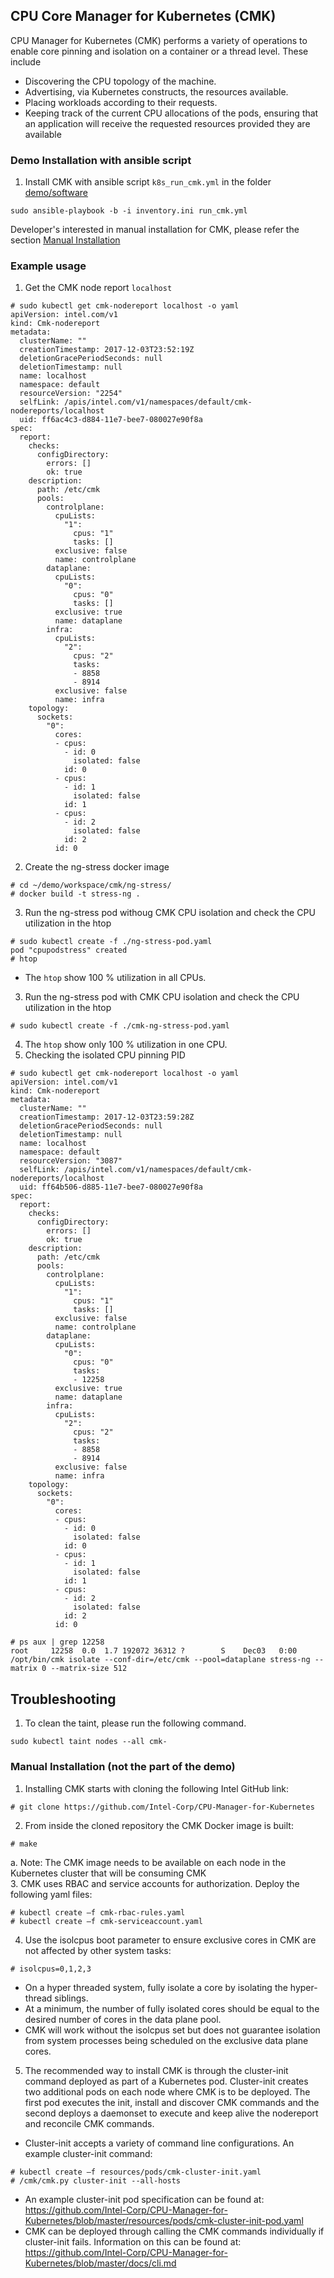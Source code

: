 ## CPU Core Manager for Kubernetes (CMK)

CPU Manager for Kubernetes (CMK) performs a variety of operations to enable core pinning and isolation on a container or a thread level. These include
*	Discovering the CPU topology of the machine.
*	Advertising, via Kubernetes constructs, the resources available.
*	Placing workloads according to their requests. 
*	Keeping track of the current CPU allocations of the pods, ensuring that an application will receive the requested resources provided they are available

### Demo Installation with ansible script
1. Install CMK with ansible script ```k8s_run_cmk.yml``` in the folder [demo/software](https://github.com/intel/container-experience-kits-demo-area/blob/master/software)
```
sudo ansible-playbook -b -i inventory.ini run_cmk.yml
```
Developer's interested in manual installation for CMK, please refer the section [Manual Installation](https://github.com/intel/container-experience-kits-demo-area/tree/master/workspace/cmk/README.md#manual-installation-not-the-part-of-the-demo)

### Example usage
1. Get the CMK node report ```localhost```
```
# sudo kubectl get cmk-nodereport localhost -o yaml
apiVersion: intel.com/v1
kind: Cmk-nodereport
metadata:
  clusterName: ""
  creationTimestamp: 2017-12-03T23:52:19Z
  deletionGracePeriodSeconds: null
  deletionTimestamp: null
  name: localhost
  namespace: default
  resourceVersion: "2254"
  selfLink: /apis/intel.com/v1/namespaces/default/cmk-nodereports/localhost
  uid: ff6ac4c3-d884-11e7-bee7-080027e90f8a
spec:
  report:
    checks:
      configDirectory:
        errors: []
        ok: true
    description:
      path: /etc/cmk
      pools:
        controlplane:
          cpuLists:
            "1":
              cpus: "1"
              tasks: []
          exclusive: false
          name: controlplane
        dataplane:
          cpuLists:
            "0":
              cpus: "0"
              tasks: []
          exclusive: true
          name: dataplane
        infra:
          cpuLists:
            "2":
              cpus: "2"
              tasks:
              - 8858
              - 8914
          exclusive: false
          name: infra
    topology:
      sockets:
        "0":
          cores:
          - cpus:
            - id: 0
              isolated: false
            id: 0
          - cpus:
            - id: 1
              isolated: false
            id: 1
          - cpus:
            - id: 2
              isolated: false
            id: 2
          id: 0
```
2. Create the ng-stress docker image
```
# cd ~/demo/workspace/cmk/ng-stress/
# docker build -t stress-ng .
```
3. Run the ng-stress pod withoug CMK CPU isolation and check the CPU utilization in the htop
```
# sudo kubectl create -f ./ng-stress-pod.yaml
pod "cpupodstress" created
# htop
```
* The ```htop``` show 100 % utilization in all CPUs.
3. Run the ng-stress pod with CMK CPU isolation and check the CPU utilization in the htop
```
# sudo kubectl create -f ./cmk-ng-stress-pod.yaml
```
4.  The ```htop``` show only 100 % utilization in one CPU.
5. Checking the isolated CPU pinning PID
```
# sudo kubectl get cmk-nodereport localhost -o yaml
apiVersion: intel.com/v1
kind: Cmk-nodereport
metadata:
  clusterName: ""
  creationTimestamp: 2017-12-03T23:59:28Z
  deletionGracePeriodSeconds: null
  deletionTimestamp: null
  name: localhost
  namespace: default
  resourceVersion: "3087"
  selfLink: /apis/intel.com/v1/namespaces/default/cmk-nodereports/localhost
  uid: ff64b506-d885-11e7-bee7-080027e90f8a
spec:
  report:
    checks:
      configDirectory:
        errors: []
        ok: true
    description:
      path: /etc/cmk
      pools:
        controlplane:
          cpuLists:
            "1":
              cpus: "1"
              tasks: []
          exclusive: false
          name: controlplane
        dataplane:
          cpuLists:
            "0":
              cpus: "0"
              tasks:
              - 12258
          exclusive: true
          name: dataplane
        infra:
          cpuLists:
            "2":
              cpus: "2"
              tasks:
              - 8858
              - 8914
          exclusive: false
          name: infra
    topology:
      sockets:
        "0":
          cores:
          - cpus:
            - id: 0
              isolated: false
            id: 0
          - cpus:
            - id: 1
              isolated: false
            id: 1
          - cpus:
            - id: 2
              isolated: false
            id: 2
          id: 0
```
```
# ps aux | grep 12258
root     12258  0.0  1.7 192072 36312 ?        S    Dec03   0:00 /opt/bin/cmk isolate --conf-dir=/etc/cmk --pool=dataplane stress-ng --matrix 0 --matrix-size 512
```

## Troubleshooting

1. To clean the taint, please run the following command.
```
sudo kubectl taint nodes --all cmk-
```

### Manual Installation (not the part of the demo)
1.	Installing CMK starts with cloning the following Intel GitHub link:
```
# git clone https://github.com/Intel-Corp/CPU-Manager-for-Kubernetes
```
2.	From inside the cloned repository the CMK Docker image is built:
```
# make
```
a.	Note: The CMK image needs to be available on each node in the Kubernetes cluster that will be consuming CMK 	
3.	CMK uses RBAC and service accounts for authorization. Deploy the following yaml files:
```
# kubectl create –f cmk-rbac-rules.yaml
# kubectl create –f cmk-serviceaccount.yaml
```
4.	Use the isolcpus boot parameter to ensure exclusive cores in CMK are not affected by other system tasks:
```
# isolcpus=0,1,2,3
```
*	On a hyper threaded system, fully isolate a core by isolating the hyper-thread siblings.
*	At a minimum, the number of fully isolated cores should be equal to the desired number of cores in the data plane pool.
*	CMK will work without the isolcpus set but does not guarantee isolation from system processes being scheduled on the exclusive data plane cores. 
5.	The recommended way to install CMK is through the cluster-init command deployed as part of a Kubernetes pod. Cluster-init creates two additional pods on each node where CMK is to be deployed. The first pod executes the init, install and discover CMK commands and the second deploys a daemonset to execute and keep alive the nodereport and reconcile CMK commands.

*	Cluster-init accepts a variety of command line configurations. An example cluster-init command:
```
# kubectl create –f resources/pods/cmk-cluster-init.yaml
# /cmk/cmk.py cluster-init --all-hosts
```
*	An example cluster-init pod specification can be found at: https://github.com/Intel-Corp/CPU-Manager-for-Kubernetes/blob/master/resources/pods/cmk-cluster-init-pod.yaml 
*	CMK can be deployed through calling the CMK commands individually if cluster-init fails. Information on this can be found at: https://github.com/Intel-Corp/CPU-Manager-for-Kubernetes/blob/master/docs/cli.md
